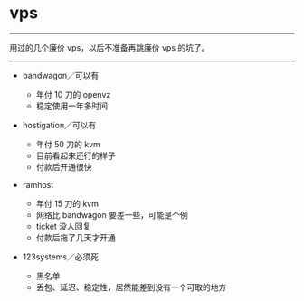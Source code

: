# vps

---

用过的几个廉价 vps，以后不准备再跳廉价 vps 的坑了。

---

+ bandwagon／可以有
	- 年付 10 刀的 openvz
	- 稳定使用一年多时间

+ hostigation／可以有
	- 年付 50 刀的 kvm
	- 目前看起来还行的样子
	- 付款后开通很快

+ ramhost
	- 年付 15 刀的 kvm
	- 网络比 bandwagon 要差一些，可能是个例
	- ticket 没人回复
	- 付款后拖了几天才开通

+ 123systems／必须死
	- 黑名单
	- 丢包、延迟、稳定性，居然能差到没有一个可取的地方
